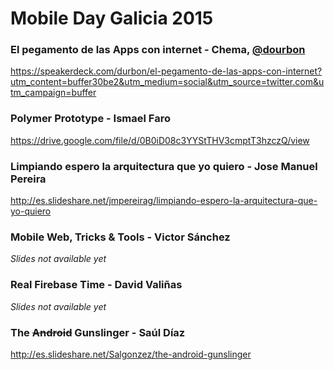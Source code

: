 # Mobile Day Galicia 2015

### El pegamento de las Apps con internet - Chema, [@dourbon](https://twitter.com/durbon)
https://speakerdeck.com/durbon/el-pegamento-de-las-apps-con-internet?utm_content=buffer30be2&utm_medium=social&utm_source=twitter.com&utm_campaign=buffer

### Polymer Prototype - Ismael Faro
https://drive.google.com/file/d/0B0iD08c3YYStTHV3cmptT3hzczQ/view

### Limpiando espero la arquitectura que yo quiero - Jose Manuel Pereira
http://es.slideshare.net/jmpereirag/limpiando-espero-la-arquitectura-que-yo-quiero

### Mobile Web, Tricks & Tools - Victor Sánchez
_Slides not available yet_

### Real Firebase Time - David Valiñas
_Slides not available yet_

### The ~~Android~~ Gunslinger - Saúl Díaz
http://es.slideshare.net/Salgonzez/the-android-gunslinger

